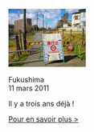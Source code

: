 ![Fukushima trois ans après](fukushima.jpg)

Fukushima  
11 mars 2011

Il y a trois ans déjà !


[Pour en savoir plus >](actualite/news/20140319_fukushima-trois-ans-apres)
